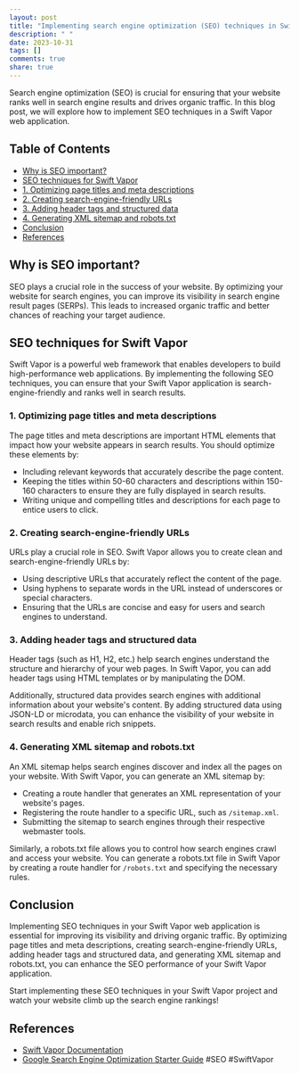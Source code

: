 ```yaml
---
layout: post
title: "Implementing search engine optimization (SEO) techniques in Swift Vapor"
description: " "
date: 2023-10-31
tags: []
comments: true
share: true
---
```


Search engine optimization (SEO) is crucial for ensuring that your website ranks well in search engine results and drives organic traffic. In this blog post, we will explore how to implement SEO techniques in a Swift Vapor web application.

## Table of Contents

- [Why is SEO important?](#why-is-seo-important)
- [SEO techniques for Swift Vapor](#seo-techniques-for-swift-vapor)
- [1. Optimizing page titles and meta descriptions](#optimizing-page-titles-and-meta-descriptions)
- [2. Creating search-engine-friendly URLs](#creating-search-engine-friendly-urls)
- [3. Adding header tags and structured data](#adding-header-tags-and-structured-data)
- [4. Generating XML sitemap and robots.txt](#generating-xml-sitemap-and-robotstxt)
- [Conclusion](#conclusion)
- [References](#references)

## Why is SEO important?

SEO plays a crucial role in the success of your website. By optimizing your website for search engines, you can improve its visibility in search engine result pages (SERPs). This leads to increased organic traffic and better chances of reaching your target audience.

## SEO techniques for Swift Vapor

Swift Vapor is a powerful web framework that enables developers to build high-performance web applications. By implementing the following SEO techniques, you can ensure that your Swift Vapor application is search-engine-friendly and ranks well in search results.

### 1. Optimizing page titles and meta descriptions

The page titles and meta descriptions are important HTML elements that impact how your website appears in search results. You should optimize these elements by:

- Including relevant keywords that accurately describe the page content.
- Keeping the titles within 50-60 characters and descriptions within 150-160 characters to ensure they are fully displayed in search results.
- Writing unique and compelling titles and descriptions for each page to entice users to click.

### 2. Creating search-engine-friendly URLs

URLs play a crucial role in SEO. Swift Vapor allows you to create clean and search-engine-friendly URLs by:

- Using descriptive URLs that accurately reflect the content of the page.
- Using hyphens to separate words in the URL instead of underscores or special characters.
- Ensuring that the URLs are concise and easy for users and search engines to understand.

### 3. Adding header tags and structured data

Header tags (such as H1, H2, etc.) help search engines understand the structure and hierarchy of your web pages. In Swift Vapor, you can add header tags using HTML templates or by manipulating the DOM.

Additionally, structured data provides search engines with additional information about your website's content. By adding structured data using JSON-LD or microdata, you can enhance the visibility of your website in search results and enable rich snippets.

### 4. Generating XML sitemap and robots.txt

An XML sitemap helps search engines discover and index all the pages on your website. With Swift Vapor, you can generate an XML sitemap by:

- Creating a route handler that generates an XML representation of your website's pages.
- Registering the route handler to a specific URL, such as `/sitemap.xml`.
- Submitting the sitemap to search engines through their respective webmaster tools.

Similarly, a robots.txt file allows you to control how search engines crawl and access your website. You can generate a robots.txt file in Swift Vapor by creating a route handler for `/robots.txt` and specifying the necessary rules.

## Conclusion

Implementing SEO techniques in your Swift Vapor web application is essential for improving its visibility and driving organic traffic. By optimizing page titles and meta descriptions, creating search-engine-friendly URLs, adding header tags and structured data, and generating XML sitemap and robots.txt, you can enhance the SEO performance of your Swift Vapor application.

Start implementing these SEO techniques in your Swift Vapor project and watch your website climb up the search engine rankings!

## References

- [Swift Vapor Documentation](https://docs.vapor.codes)
- [Google Search Engine Optimization Starter Guide](https://developers.google.com/search/docs/beginner/seo-starter-guide) #SEO #SwiftVapor